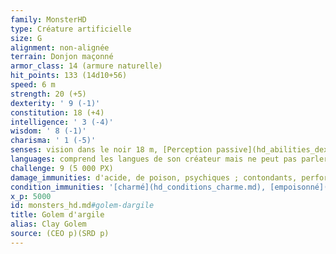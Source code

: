 ```yaml
---
family: MonsterHD
type: Créature artificielle
size: G
alignment: non-alignée
terrain: Donjon maçonné
armor_class: 14 (armure naturelle)
hit_points: 133 (14d10+56)
speed: 6 m
strength: 20 (+5)
dexterity: ' 9 (-1)'
constitution: 18 (+4)
intelligence: ' 3 (-4)'
wisdom: ' 8 (-1)'
charisma: ' 1 (-5)'
senses: vision dans le noir 18 m, [Perception passive](hd_abilities_dexterity_perception_passive.md) 9
languages: comprend les langues de son créateur mais ne peut pas parler
challenge: 9 (5 000 PX)
damage_immunities: d'acide, de poison, psychiques ; contondants, perforants et tranchants infligés par des attaques non-magiques qui ne sont pas en adamantium
condition_immunities: '[charmé](hd_conditions_charme.md), [empoisonné](hd_conditions_empoisonne.md), [épuisé](hd_conditions_fatigue_et_epuisement.md), [paralysé](hd_conditions_paralyse.md), [pétrifié](hd_conditions_petrifie.md) et [terrorisé](hd_conditions_terrorise.md)'
x_p: 5000
id: monsters_hd.md#golem-dargile
title: Golem d'argile
alias: Clay Golem
source: (CEO p)(SRD p)
---
```


